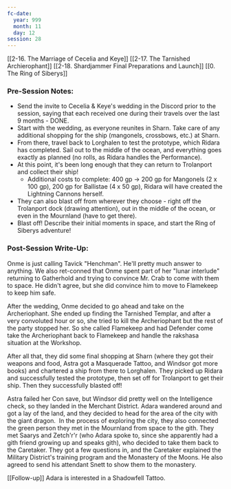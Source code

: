 ```yaml
---
fc-date:
  year: 999
  month: 11
  day: 12
session: 28
---
```

[[2-16. The Marriage of Cecelia and Keye]] [[2-17. The Tarnished Archierophant]] [[2-18. Shardjammer Final Preparations and Launch]] [[0. The Ring of Siberys]]

### Pre-Session Notes:
* Send the invite to Cecelia & Keye's wedding in the Discord prior to the session, saying that each received one during their travels over the last 9 months - DONE.
* Start with the wedding, as everyone reunites in Sharn. Take care of any additional shopping for the ship (mangonels, crossbows, etc.) at Sharn.
* From there, travel back to Lorghalen to test the prototype, which Ridara has completed. Sail out to the middle of the ocean, and everything goes exactly as planned (no rolls, as Ridara handles the Performance).
* At this point, it's been long enough that they can return to Trolanport and collect their ship!
	* Additional costs to complete: 400 gp -> 200 gp for Mangonels (2 x 100 gp), 200 gp for Ballistae (4 x 50 gp), Ridara will have created the Lightning Cannons herself.
* They can also blast off from wherever they choose - right off the Trolanport dock (drawing attention), out in the middle of the ocean, or even in the Mournland (have to get there).
* Blast off! Describe their initial moments in space, and start the Ring of Siberys adventure!


### Post-Session Write-Up:
Onme is just calling Tavick "Henchman". He'll pretty much answer to anything. We also ret-conned that Onme spent part of her "lunar interlude" returning to Gatherhold and trying to convince Mr. Crab to come with them to space. He didn't agree, but she did convince him to move to Flamekeep to keep him safe.

After the wedding, Onme decided to go ahead and take on the Archeriophant. She ended up finding the Tarnished Templar, and after a very convoluted hour or so, she tried to kill the Archeriophant but the rest of the party stopped her. So she called Flamekeep and had Defender come take the Archeriophant back to Flamekeep and handle the rakshasa situation at the Workshop.

After all that, they did some final shopping at Sharn (where they got their weapons and food, Astra got a Masquerade Tattoo, and Windsor got more books) and chartered a ship from there to Lorghalen. They picked up Ridara and successfully tested the prototype, then set off for Trolanport to get their ship. Then they successfully blasted off!

Astra failed her Con save, but Windsor did pretty well on the Intelligence check, so they landed in the Merchant District. Adara wandered around and got a lay of the land, and they decided to head for the area of the city with the giant dragon.  In the process of exploring the city, they also connected the green person they met in the Mournland from space to the gith. They met Saarys and Zetch'r'r (who Adara spoke to, since she apparently had a gith friend growing up and speaks gith), who decided to take them back to the Caretaker. They got a few questions in, and the Caretaker explained the Military District's training program and the Monastery of the Moons. He also agreed to send his attendant Snett to show them to the monastery.

[[Follow-up]] Adara is interested in a Shadowfell Tattoo.